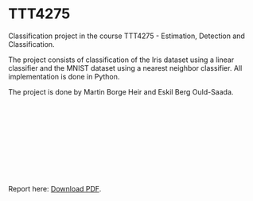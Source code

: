 # TTT4275
Classification project in the course TTT4275 - Estimation, Detection and Classification. 

The project consists of classification of the Iris dataset using a linear classifier and the MNIST dataset using a nearest neighbor classifier. All implementation is done in Python. 

The project is done by Martin Borge Heir and Eskil Berg Ould-Saada.

<object data="https://github.com/mbheir/TTT4275-Classification-Project/blob/main/Project_report.pdf" type="application/pdf" width="700px" height="700px">
    <embed src="https://github.com/mbheir/TTT4275-Classification-Project/blob/main/Project_report.pdf">
        <p>Report here: <a href="https://github.com/mbheir/TTT4275-Classification-Project/blob/main/Project_report.pdf">Download PDF</a>.</p>
    </embed>
</object>
